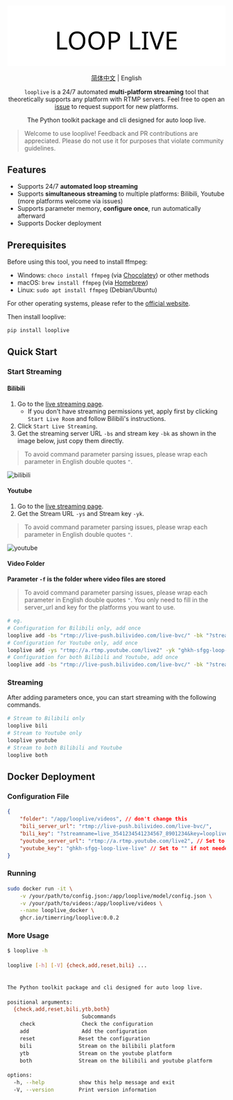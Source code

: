 <div align="center">
  <picture>
    <source media="(prefers-color-scheme: dark)" srcset="assets/headerDark.svg" />
    <img src="assets/headerLight.svg" alt="bilitool" />
  </picture>
  <p> </p>

[简体中文](./README.md) | English

`looplive` is a 24/7 automated **multi-platform streaming** tool that theoretically supports any platform with RTMP servers. Feel free to open an [issue](https://github.com/timerring/looplive/issues) to request support for new platforms.

The Python toolkit package and cli designed for auto loop live.

</div>

> Welcome to use looplive! Feedback and PR contributions are appreciated. Please do not use it for purposes that violate community guidelines.

## Features

- Supports 24/7 **automated loop streaming**
- Supports **simultaneous streaming** to multiple platforms: Bilibili, Youtube (more platforms welcome via issues)
- Supports parameter memory, **configure once**, run automatically afterward
- Supports Docker deployment

## Prerequisites

Before using this tool, you need to install ffmpeg:

- Windows: `choco install ffmpeg` (via [Chocolatey](https://chocolatey.org/)) or other methods
- macOS: `brew install ffmpeg` (via [Homebrew](https://brew.sh/))
- Linux: `sudo apt install ffmpeg` (Debian/Ubuntu)

For other operating systems, please refer to the [official website](https://ffmpeg.org/download.html).

Then install looplive:

```bash
pip install looplive
```

## Quick Start

### Start Streaming

#### Bilibili

1. Go to the [live streaming page](https://link.bilibili.com/p/center/index#/my-room/start-live).
   - If you don't have streaming permissions yet, apply first by clicking `Start Live Room` and follow Bilibili's instructions.
2. Click `Start Live Streaming`.
3. Get the streaming server URL `-bs` and stream key `-bk` as shown in the image below, just copy them directly.

> To avoid command parameter parsing issues, please wrap each parameter in English double quotes `"`.

![bilibili](https://cdn.jsdelivr.net/gh/timerring/scratchpad2023/2024/2025-03-28-22-59-03.png)

#### Youtube

1. Go to the [live streaming page](https://www.youtube.com/live_dashboard).
2. Get the Stream URL `-ys` and Stream key `-yk`.

> To avoid command parameter parsing issues, please wrap each parameter in English double quotes `"`.

![youtube](https://cdn.jsdelivr.net/gh/timerring/scratchpad2023/2024/2025-03-28-22-13-59.png)

#### Video Folder

**Parameter `-f` is the folder where video files are stored**

> To avoid command parameter parsing issues, please wrap each parameter in English double quotes `"`. You only need to fill in the server_url and key for the platforms you want to use.

```bash
# eg. 
# Configuration for Bilibili only, add once
looplive add -bs "rtmp://live-push.bilivideo.com/live-bvc/" -bk "?streamname=live_3541234541234567_8901234&key=looplivexxxxxxxxxxxxdgd&schedule=rtmp&pflag=1" -f "your/folder/path"
# Configuration for Youtube only, add once
looplive add -ys "rtmp://a.rtmp.youtube.com/live2" -yk "ghkh-sfgg-loop-live-live" -f "your/folder/path"
# Configuration for both Bilibili and Youtube, add once
looplive add -bs "rtmp://live-push.bilivideo.com/live-bvc/" -bk "?streamname=live_3541234541234567_8901234&key=looplivexxxxxxxxxxxxdgd&schedule=rtmp&pflag=1" -ys "rtmp://a.rtmp.youtube.com/live2" -yk "ghkh-sfgg-loop-live-live" -f "your/folder/path"
```

### Streaming

After adding parameters once, you can start streaming with the following commands.

```bash
# Stream to Bilibili only
looplive bili
# Stream to Youtube only
looplive youtube
# Stream to both Bilibili and Youtube
looplive both
```

## Docker Deployment

### Configuration File


```json
{
    "folder": "/app/looplive/videos", // don't change this
    "bili_server_url": "rtmp://live-push.bilivideo.com/live-bvc/",
    "bili_key": "?streamname=live_3541234541234567_8901234&key=looplivexxxxxxxxxxxxdgd&schedule=rtmp&pflag=1",
    "youtube_server_url": "rtmp://a.rtmp.youtube.com/live2", // Set to "" if not needed
    "youtube_key": "ghkh-sfgg-loop-live-live" // Set to "" if not needed
}
```

### Running

```bash
sudo docker run -it \
    -v /your/path/to/config.json:/app/looplive/model/config.json \
    -v /your/path/to/videos:/app/looplive/videos \
    --name looplive_docker \
    ghcr.io/timerring/looplive:0.0.2
```

### More Usage

```bash
$ looplive -h

looplive [-h] [-V] {check,add,reset,bili} ...


The Python toolkit package and cli designed for auto loop live.

positional arguments:
  {check,add,reset,bili,ytb,both}
                        Subcommands
    check               Check the configuration
    add                 Add the configuration
    reset              Reset the configuration
    bili               Stream on the bilibili platform
    ytb                Stream on the youtube platform
    both               Stream on the bilibili and youtube platform

options:
  -h, --help           show this help message and exit
  -V, --version        Print version information
```